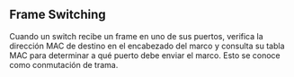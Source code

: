 ## Frame Switching
Cuando un switch recibe un frame en uno de sus puertos, verifica la dirección MAC de destino en el encabezado del marco y consulta su tabla MAC para determinar a qué puerto debe enviar el marco. Esto se conoce como conmutación de trama.